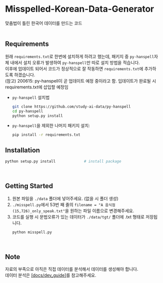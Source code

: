 # Misspelled-Korean-Data-Generator
맞춤법이 틀린 한국어 데이터를 만드는 코드
<br><br>

## Requirements
원래 ```requirements.txt```로 한번에 설치하게 하려고 했는데, 패키지 중 ```py-hanspell```자체 내에서 설치 오류가 발생하여 ```py-hanspell```만 따로 설치 방법을 적습니다.
<br>이후에 업데이트 되어서 코드가 정상적으로 잘 작동하면 ```requirements.txt```에 추가하도록 하겠습니다.<br>
(참고) 200615: py-hanspell이 곧 업데이트 예정 중이라고 함. 입데이트가 완료될 시 requirements.txt에 삽입할 예정임
* ```py-hanspell``` 설치법
  ```bash
  git clone https://github.com/study-ai-data/py-hanspell
  cd py-hanspell
  python setup.py install
  ```
* ```py-hanspell```을 제외한 나머지 패키지 설치:
  ```bash
  pip install -r requirements.txt
  ```

## Installation
```bash
python setup.py install             # install package
```
<br>

## Getting Started
1. 원본 파일을 ```./data``` 폴더에 넣어주세요. (없을 시 폴더 생성)
2. ```./misspell.py```에서 53번 째 줄의 ```filename = "A 음식점(15,726)_only_speak.txt"```을 원하는 파일 이름으로 변경해주세요.
3. 코드를 실행 시 문법오류가 있는 데이터가 ```./data/tgt/``` 폴더에 .txt 형태로 저장됩니다.
   ```bash
   python misspell.py
   ```
<br>

## Note
자료의 부족으로 아직은 직접 데이터를 분석해서 데이터를 생성해야 합니다.<br>
데이터 분석은 [[docs/dev_guide]](https://github.com/study-ai-data/mkdg/blob/master/docs/dev_guide.md)를 참고해주세요.
